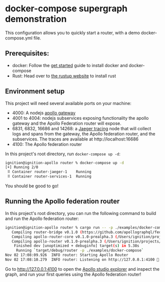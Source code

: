 # docker-compose supergraph demonstration

This configuration allows you to quickly start a router, with a demo docker-compose.yml file.

## Prerequisites:

- docker: Follow the [get started](https://www.docker.com/get-started) guide to install docker and docker-compose
- Rust: Head over to [the rustup website](https://rustup.rs/) to install rust

## Environment setup

This project will need several available ports on your machine:

- 4000: A nodejs [apollo gateway](https://www.apollographql.com/docs/federation/gateway/)
- 4001 to 4004: nodejs subservices exposing functionality the apollo gateway and the Apollo Federation router will expose.
- 6831, 6832, 16686 and 14268: a [Jaeger tracing](https://www.jaegertracing.io/) node that will collect logs and spans from the gateway, the Apollo federation router, and the subservices. The traces are available at http://localhost:16686
- 4100: The Apollo federation router

In this project's root directory, run `docker-compose up -d`:

```bash
ignition@ignition-apollo router % docker-compose up -d
[+] Running 2/0
 ⠿ Container router-jaeger-1    Running                                       0.0s
 ⠿ Container router-services-1  Running                                       0.0s
```

You should be good to go!

## Running the Apollo federation router

In this project's root directory, you can run the following command to build and run the Apollo federation router:

```bash
ignition@ignition-apollo router % cargo run -- -p ./examples/docker-compose
   Compiling router-bridge v0.1.0 (https://github.com/apollographql/federation.git)
   Compiling apollo-router-core v0.1.0-prealpha.3 (/Users/ignition/projects/apollo/router/crates/apollo-router-core)
   Compiling apollo-router v0.1.0-prealpha.3 (/Users/ignition/projects/apollo/router/crates/apollo-router)
    Finished dev [unoptimized + debuginfo] target(s) in 5.38s
     Running `target/debug/router -p ./examples/docker-compose`
Nov 02 17:08:09.926  INFO router: Starting Apollo Router
Nov 02 17:08:10.279  INFO router: Listening on http://127.0.0.1:4100 🚀
```

Go to http://127.0.0.1:4100 to open the [Apollo studio explorer](https://www.apollographql.com/docs/studio/explorer/) and inspect the graph, and run your first queries using the Apollo federation router!
